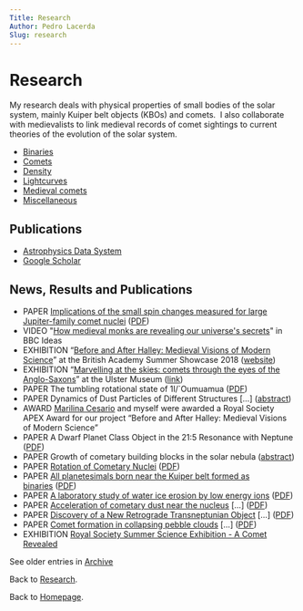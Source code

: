 ```yaml
---
Title: Research
Author: Pedro Lacerda
Slug: research
---
```


# Research

My research deals with physical properties of small bodies of the solar system, mainly Kuiper belt objects (KBOs) and comets.  I also collaborate with medievalists to link medieval records of comet sightings to current theories of the evolution of the solar system.

- [Binaries](binaries)
- [Comets](comets)
- [Density](density)
- [Lightcurves](lightcurves-of-small-solar-system-bodies)
- [Medieval comets](marvelling-at-the-skies-comets-through-the-eyes-of-the-anglo-saxons)
- [Miscellaneous](miscellaneous)


## Publications

- [Astrophysics Data System](https://tinyurl.com/y2lg6mfj)
- [Google Scholar](http://goo.gl/BSYsuH)


## News, Results and Publications

- PAPER [Implications of the small spin changes measured for large Jupiter-family comet nuclei](https://ui.adsabs.harvard.edu/#abs/2018MNRAS.479.4665K/abstract) ([PDF](https://ui.adsabs.harvard.edu/link_gateway/2018MNRAS.479.4665K/EPRINT_PDF))
- VIDEO "[How medieval monks are revealing our universe's secrets](https://www.bbc.co.uk/ideas/videos/how-medieval-monks-are-revealing-our-universes-sec/p07jljv5)" in BBC Ideas
- EXHIBITION “[Before and After Halley: Medieval Visions of Modern Science](https://www.britac.ac.uk/events/summershowcase/2018)” at the British Academy Summer Showcase 2018 ([website](https://www.britac.ac.uk/events/summershowcase/2018))
- EXHIBITION “[Marvelling at the skies: comets through the eyes of the Anglo-Saxons](https://lacerdapedro.wordpress.com/marvelling-at-the-skies-comets-through-the-eyes-of-the-anglo-saxons/)” at the Ulster Museum ([link](https://www.nmni.com/whats-on/marvelling-at-the-skies))
- PAPER The tumbling rotational state of 1I/\`Oumuamua ([PDF](https://ui.adsabs.harvard.edu/link_gateway/2018NatAs...2..383F/EPRINT_PDF))
- PAPER Dynamics of Dust Particles of Different Structures \[…\] ([abstract](https://ui.adsabs.harvard.edu/#abs/2018SoSyR..52..266R/abstract))
- AWARD [Marilina Cesario](http://pure.qub.ac.uk/portal/en/persons/marilina-cesario(82fd19a5-7adb-44f9-b4fd-94337114ef2a).html) and myself were awarded a Royal Society APEX Award for our project “Before and After Halley: Medieval Visions of Modern Science”
- PAPER A Dwarf Planet Class Object in the 21:5 Resonance with Neptune ([PDF](https://arxiv.org/pdf/1709.05427.pdf))
- PAPER Growth of cometary building blocks in the solar nebula ([abstract](http://adsabs.harvard.edu/abs/2018A%26A...611A..18L))
- PAPER [Rotation of Cometary Nuclei](https://ui.adsabs.harvard.edu/#abs/2017arXiv170702133K/abstract) ([PDF](https://arxiv.org/pdf/1707.02133.pdf))
- PAPER [All planetesimals born near the Kuiper belt formed as binaries](http://dx.doi.org/10.1038/s41550-017-0088) ([PDF](https://arxiv.org/pdf/1705.00683.pdf))
- PAPER [A laboratory study of water ice erosion by low energy ions](http://dx.doi.org/10.1093/mnras/stw1855) ([PDF](https://arxiv.org/pdf/1611.07689v1.pdf))
- PAPER [Acceleration of cometary dust near the nucleus](https://doi.org/10.1093/mnras/stw1470) \[…\] ([PDF](https://arxiv.org/pdf/1606.08461v1.pdf))
- PAPER [Discovery of a New Retrograde Transneptunian Object](https://en.wikipedia.org/wiki/(471325)_2011_KT19) \[…\] ([PDF](https://arxiv.org/pdf/1608.01808v1.pdf))
- PAPER [Comet formation in collapsing pebble clouds](http://dx.doi.org/10.1051/0004-6361/201526565) \[…\] ([PDF](http://arxiv.org/pdf/1601.05726v1.pdf))
- EXHIBITION [Royal Society Summer Science Exhibition - A Comet Revealed](https://goo.gl/CDQJsi)

See older entries in [Archive](archive)

Back to [Research](research).

Back to [Homepage](README).
